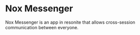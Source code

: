 # Nox Messenger
 Nox Messenger is an app in resonite that allows cross-session communication between everyone.
